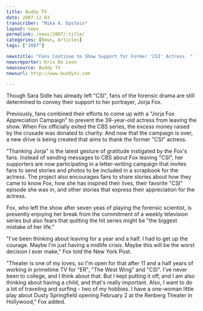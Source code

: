 ```yaml
---
title: Buddy TV
date: 2007-12-03
transcriber: "Mika A. Epstein"
layout: news
permalink: /news/2007/:title/
categories: [News, Articles]
tags: ["2007"]

newstitle: "Fans Continue to Show Support for Former 'CSI' Actress  "
newsreporter: Kris De Leon
newssource: Buddy TV
newsurl: http://www.buddytv.com

---
```


Though Sara Sidle has already left "CSI", fans of the forensic drama are still determined to convey their support to her portrayer, Jorja Fox.

Previously, fans combined their efforts to come up with a "Jorja Fox Appreciation Campaign" to prevent the 39-year-old actress from leaving the show. When Fox officially exited the CBS series, the excess money raised by the crusade was donated to charity. And now that the campaign is over, a new drive is being created that aims to thank the former "CSI" actress.

"Thanking Jorja" is the latest gesture of gratitude instigated by the Fox's fans. Instead of sending messages to CBS about Fox leaving "CSI", her supporters are now participating in a letter-writing campaign that invites fans to send stories and photos to be included in a scrapbook for the actress. The project also encourages fans to share stories about how they came to know Fox, how she has inspired their lives, their favorite "CSI" episode she was in, and other stories that express their appreciation for the actress.

Fox, who left the show after seven yeas of playing the forensic scientist, is presently enjoying her break from the commitment of a weekly television series but also fears that quitting the hit series might be "the biggest mistake of her life."

"I've been thinking about leaving for a year and a half. I had to get up the courage. Maybe I'm just having a midlife crisis. Maybe this will be the worst decision I ever make," Fox told the New York Post.

"Theater is one of my loves, so I'm open for that after 11 and a half years of working in primetime TV for "ER", "The West Wing" and "CSI". I've never been to college, and I think about that. But I kept putting it off, and I am also thinking about having a child, and that's really important. Also, I want to do a lot of traveling and surfing - two of my hobbies. I have a one-woman little play about Dusty Springfield opening February 2 at the Renberg Theater in Hollywood," Fox added.
